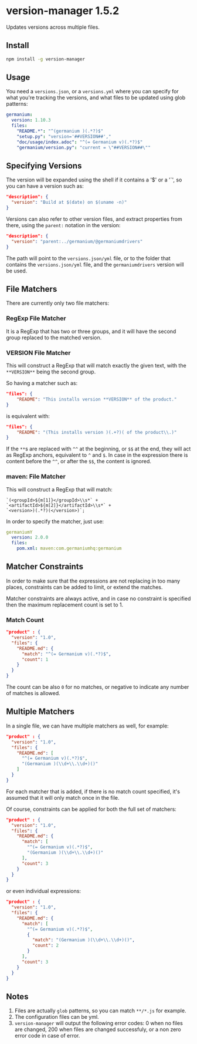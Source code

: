 # version-manager 1.5.2

Updates versions across multiple files.

## Install

```sh
npm install -g version-manager
```


## Usage

You need a `versions.json`, or a `versions.yml` where you can specify for what
you're tracking the versions, and what files to be updated using glob patterns:

```yaml
germanium:
  version: 1.10.3
  files:
    "README.*": "^(germanium )(.*?)$"
    "setup.py": "version='##VERSION##',"
    "doc/usage/index.adoc": "^(= Germanium v)(.*?)$"
    "germanium/version.py": "current = \"##VERSION##\""
```

## Specifying Versions

The version will be expanded using the shell if it contains a '$' or a '`',
so you can have a version such as:

```json
"description": {
  "version": "Build at $(date) on $(uname -n)"
}
```

Versions can also refer to other version files, and extract properties from
there, using the `parent:` notation in the version:

```json
"description": {
  "version": "parent:../germanium/@germaniumdrivers"
}
```

The path will point to the `versions.json/yml` file, or to the folder that
contains the `versions.json/yml` file, and the `germaniumdrivers` version will
be used.

## File Matchers

There are currently only two file matchers:

### RegExp File Matcher

It is a RegExp that has two or three groups, and it will have the 
second group replaced to the matched version.

### **VERSION** File Matcher

This will construct a RegExp that will match exactly the given text, with
the `**VERSION**` being the second group.

So having a matcher such as:

```json
"files": {
    "README": "This installs version **VERSION** of the product."
}
```

is equivalent with:

```json
"files": {
    "README": "(This installs version )(.+?)( of the product\\.)"
}
```

If the `**`s are replaced with `^^` at the beginning, or `$$` at the end, they
will act as RegExp anchors, equivalent to `^` and `$`. In case in the
expression there is content before the `^^`, or after the `$$`, the content is
ignored.

### maven: File Matcher

This will construct a RegExp that will match:

```text
`(<groupId>${m[1]}</groupId>\\s*` +
`<artifactId>${m[2]}</artifactId>\\s*` +
`<version>)(.*?)(</version>)`;
```

In order to specify the matcher, just use:

```yml
germaniumY
  version: 2.0.0
  files:
    pom.xml: maven:com.germaniumhq:germanium
```

## Matcher Constraints

In order to make sure that the expressions are not replacing
in too many places, constraints can be added to limit, or extend
the matches.

Matcher constraints are always active, and in case no constraint
is specified then the maximum replacement count is set to 1. 

### Match Count

```json
"product" : {
  "version": "1.0",
  "files": {
    "README.md": {
      "match": "^(= Germanium v)(.*?)$",
      "count": 1
    }
  }
}
```

The count can be also `0` for no matches, or negative to indicate
any number of matches is allowed.

## Multiple Matchers

In a single file, we can have multiple matchers as well, for
example:

```json
"product" : {
  "version": "1.0",
  "files": {
    "README.md": [
      "^(= Germanium v)(.*?)$",
      "(Germanium )(\\d+\\.\\d+)()"
    ]
  }
}
```

For each matcher that is added, if there is no match count specified, it's
assumed that it will only match once in the file.

Of course, constraints can be applied for both the full set of
matchers:

```json
"product" : {
  "version": "1.0",
  "files": {
    "README.md": {
      "match": [
        "^(= Germanium v)(.*?)$",
        "(Germanium )(\\d+\\.\\d+)()"
      ],
      "count": 3
    }
  }
}
```

or even individual expressions: 
 
```json
"product" : {
  "version": "1.0",
  "files": {
    "README.md": {
      "match": [
        "^(= Germanium v)(.*?)$",
        {
          "match": "(Germanium )(\\d+\\.\\d+)()",
          "count": 2
        }
      ],
      "count": 3
    }
  }
}
```

## Notes

1. Files are actually `glob` patterns, so you can match `**/*.js` for example.
2. The configuration files can be yml.
3. `version-manager` will output the following error codes: 0 when no files are
   changed, 200 when files are changed successfuly, or a non zero error code in
   case of error.

